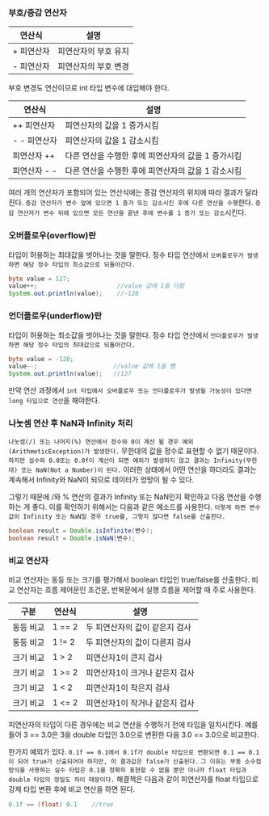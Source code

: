 ### 부호/증감 연산자

| 연산식 | 설명 |
| --- | --- |
| + 피연산자 | 피연산자의 부호 유지 |
| - 피연산자 | 피연산자의 부호 변경 |

부호 변경도 연산이므로 int 타입 변수에 대입해야 한다.

| 연산식  | 설명 |
| --- | --- |
| ++ 피연산자 | 피연산자의 값을 1 증가시킴 |
| - - 피연산자 | 피연산자의 값을 1 감소시킴 |
| 피연산자 ++ | 다른 연산을 수행한 후에 피연산자의 값을 1 증가시킴 |
| 피연산자 - - | 다른 연산을 수행한 후에 피연산자의 값을 1 감소시킴 |

여러 개의 연산자가 포함되어 있는 연산식에는 증감 연산자의 위치에 따라 결과가 달라진다. `증감 연산자가 변수 앞에 있으면 1 증가 또는 감소시킨 후에 다른 연산을 수행`한다. `증감 연산자가 변수 뒤에 있으면 모든 연산을 끝낸 후에 변수를 1 증가 또는 감소`시킨다.

### 오버플로우(overflow)란

타입이 허용하는 최대값을 벗어나는 것을 말한다. 정수 타입 연산에서 `오버플로우가 발생하면 해당 정수 타입의 최소값으로 되돌아간다.`

```java
byte value = 127;
value++;                      //value 값에 1을 더함
System.out.println(value);    //-128
```

### 언더플로우(underflow)란

타입이 허용하는 최소값을 벗어나는 것을 말한다. 정수 타입 연산에서 `언더플로우가 발생하면 해당 정수 타입의 최대값으로 되돌아간다.`

```java
byte value = -128;
value--;                     //value 값에 1을 뺌
System.out.println(value);   //127
```

만약 연산 과정에서 `int 타입에서 오버플로우 또는 언더플로우가 발생될 가능성이 있다면 long 타입으로 연산`을 해야한다.

### 나눗셈 연산 후 NaN과 Infinity 처리

`나눗셈(/) 또는 나머지(%) 연산에서 정수와 0이 계산 될 경우 예외(ArithmeticException)가 발생한다.` 무한대의 값을 정수로 표현할 수 없기 때문이다. `하지만 실수와 0.0또는 0.0f이 계산이 되면 예외가 발생하지 않고 결과는 Infinity(무한대) 또는 NaN(Not a Number)이 된다.` 이러한 상태에서 어떤 연산을 하더라도 결과는 계속해서 Infinity와 NaN이 되므로 데이터가 엉망이 될 수 있다.

그렇기 때문에 /와 % 연산의 결과가 Infinity 또는 NaN인지 확인하고 다음 연산을 수행하는 게 좋다. 이를 확인하기 위해서는 다음과 같은 메소드를 사용한다. `이렇게 하면 변수값이 Infinity 또는 NaN일 경우 true를, 그렇지 않다면 false를 산출한다.`

```java
boolean result = Double.isInfinite(변수);
boolean result = Double.isNaN(변수);
```

### 비교 연산자

비교 연산자는 동등 또는 크기를 평가해서 boolean 타입인 true/false를 산출한다. 비교 연산자는 흐름 제어문인 조건문, 반복문에서 실행 흐름을 제어할 때 주로 사용한다.

| 구분 | 연산식 | 설명 |
| --- | --- | --- |
| 동등 비교 | 1 == 2 | 두 피연산자의 값이 같은지 검사 |
| 동등 비교 | 1 != 2 | 두 피연산자의 값이 다른지 검사 |
| 크기 비교 | 1 > 2 | 피연산자1이 큰지 검사 |
| 크기 비교 | 1 >= 2 | 피연산자1이 크거나 같은지 검사 |
| 크기 비교 | 1 < 2 | 피연산자1이 작은지 검사 |
| 크기 비교 | 1 <= 2 | 피연산자1이 작거나 같은지 검사 |

피연산자의 타입이 다른 경우에는 비교 연산을 수행하기 전에 타입을 일치시킨다. 예를 들어 3 == 3.0은 3을 double 타입인 3.0으로 변환한 다음 3.0 == 3.0으로 비교한다. 

한가지 예외가 있다. `0.1f == 0.1에서 0.1f가 double 타입으로 변환되면 0.1 == 0.1이 되어 true가 산출되어야 하지만, 이 결과값은 false가 산출된다.` `그 이유는 부동 소수점 방식을 사용하는 실수 타입은 0.1을 정확히 표현할 수 없을 뿐만 아니라 float 타입과 double 타입의 정밀도 차이 때문이다.` 해결책은 다음과 같이 피연산자를 float 타입으로 강제 타입 변환 후에 비교 연산을 하면 된다.

```java
0.1f == (float) 0.1    //true
```